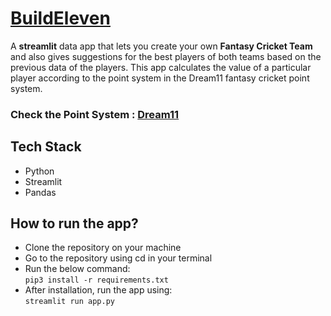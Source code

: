# [BuildEleven](https://share.streamlit.io/akspa28/buildeleven/main/app.py)
A **streamlit** data app that lets you create your own **Fantasy Cricket Team** and also gives suggestions for the best players of both teams based on the previous data of the players.
This app calculates the value of a particular player according to the point system in the Dream11 fantasy cricket point system.

### Check the Point System : [Dream11](https://www.dream11.com/games/point-system)

## Tech Stack
- Python
- Streamlit
- Pandas

## How to run the app?
- Clone the repository on your machine
- Go to the repository using cd in your terminal
- Run the below command:<br>
  `pip3 install -r requirements.txt`
- After installation, run the app using:<br>
  `streamlit run app.py`
